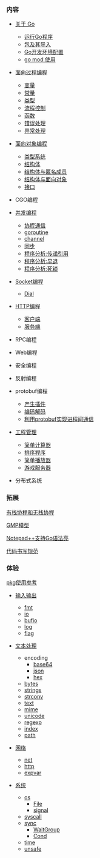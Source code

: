 
### 内容

* [关于 Go](ch01)
   * [运行Go程序](ch01/01_运行Go程序.md)
   * [包及其导入](ch01/02_包及其导入.md)
   * [Go开发环境配置](ch01/03_Go开发环境配置.md)
   * [go mod 使用](ch01/04_GoMod使用.md)

* [面向过程编程](ch02)
   * [变量](ch02/01_变量.md)
   * [常量](ch02/02_常量.md)
   * [类型](ch02/03_类型.md)
   * [流程控制](ch02/04_流程控制.md)
   * [函数](ch02/05_函数.md)
   * [错误处理](ch02/06_错误处理.md)
   * [异常处理](ch02/07_异常处理.md)

* [面向对象编程](ch03)
   * [类型系统](ch03/01_类型系统.md)
   * [结构体](ch03/02_结构体.md)
   * [结构体与匿名成员](ch03/03_结构体与匿名类型.md)
   * [结构体与面向对象](ch03/04_结构体与面向对象.md)
   * [接口](ch03/05_接口.md)

* CGO编程

* [并发编程](ch05)
   * [协程通信](ch05/01_协程通信.md)
   * [goroutine](ch05/02_goroutine.md)
   * [channel](ch05/03_channel.md)
   * [同步](ch05/04_同步.md)
   * [程序分析:传递引用](ch05/10_程序分析_传递引用.md)
   * [程序分析:早退](ch05/10_程序分析_早退.md)
   * [程序分析:死锁](ch05/10_程序分析_死锁.md)

* [Socket编程](ch06)
   * [Dial](ch06/01_Dial.md)

* [HTTP编程](ch07)
   * [客户端](ch07/01_Clinet.md)
   * [服务端](ch07/02_Server.md)

* RPC编程

* Web编程

* 安全编程

* 反射编程

* protobuf编程
   * [产生插件](ch12/01_产生插件.md)
   * [编码解码](ch12/02_编码解码.md)
   * [利用protobuf实现进程间通信](ch12/03_ipc.md)

* [工程管理](ch10)
   * [简单计算器](ch10/01_calc)
   * [排序程序](ch10/02_sorter)
   * [简单播放器](ch10/03_musicplayer)
   * [游戏服务器](ch10/04_gameserver)

* 分布式系统


### 拓展

[有栈协程和无栈协程](https://zhuanlan.zhihu.com/p/330606651?utm_source=qq&utm_medium=social&utm_oi=736889433357307904)

[GMP模型](https://www.cnblogs.com/sunsky303/p/9705727.html)

[Notepad++支持Go语法亮](doc/01_Notepad++.md)

[代码书写规范](doc/02_GoCodeStyle.md)


### 体验

[pkg使用参考](https://docs.studygolang.com/pkg/)
      
* [输入输出](ex01)
   * [fmt](ex01/01_fmt.md)
   * [io](ex01/02_io.md)
   * [bufio](ex01/03_bufio.md)
   * [log](ex01/04_log.md)
   * [flag](ex01/05_flag.md)

* [文本处理](ex02)
   * encoding
      * [base64](ex02/01_base64.md)
      * [json](ex02/01_json.md)
      * [hex](ex02/01_hex.md)
   * [bytes](ex02/02_bytes.md)
   * [strings](ex02/03_strings.md)
   * [strconv](ex02/04_strconv.md)
   * [text](ex02/05_text.md)
   * [mime](ex02/06_mime.md)
   * [unicode](ex02/07_unicode.md)
   * [regexp](ex02/08_regexp.md)
   * [index](ex02/09_index.md)
   * [path](ex02/10_path.md)

* [网络](ex03)
   * [net](ex03/01_net.md)
   * [http](ex03/02_http.md)
   * [expvar](ex03/03_expvar.md)

* [系统](ex04)
   * [os](ex04/01_os.md)
      * [File](ex04/01_file.md)
      * [signal](ex04/01_signal.md)
   * [syscall](ex04/02_syscall.md)
   * [sync](ex04/03_sync.md)
      * [WaitGroup](ex04/03_WaitGroup.md)
      * [Cond](ex04/03_Cond.md)
   * [time](ex04/04_time.md)
   * [unsafe](ex04/05_unsafe.md)
